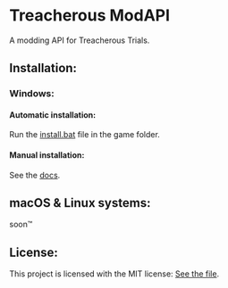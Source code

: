 # Treacherous ModAPI
A modding API for Treacherous Trials.

## Installation:
### Windows:
#### Automatic installation:
Run the [install.bat](install.bat) file in the game folder.

#### Manual installation:
See the [docs](https://hassunaama.github.io/Treacherous-ModAPI/).

## macOS & Linux systems:
soon™

## License:
This project is licensed with the MIT license: [See the file](LICENSE).
